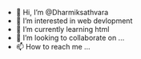 - 👋 Hi, I’m @Dharmiksathvara
- 👀 I’m interested in web devlopment
- 🌱 I’m currently learning html
- 💞️ I’m looking to collaborate on ...
- 📫 How to reach me ...

<!---
Dharmiksathvara/Dharmiksathvara is a ✨ special ✨ repository because its `README.md` (this file) appears on your GitHub profile.
You can click the Preview link to take a look at your changes.
--->
